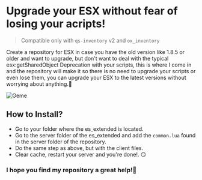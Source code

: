 # Upgrade your ESX without fear of losing your acripts! 
> Compatible only with `qs-inventory` v2 and `ox_inventory`

Create a repository for ESX in case you have the old version like 1.8.5 or older and want to upgrade, but don't want to deal with the typical esx:getSharedObject Deprecation with your scripts, this is where I come in and the repository will make it so there is no need to upgrade your scripts or even lose them, you can upgrade your ESX to the latest versions without worrying about anything.🥳

![Geme](https://avatars.githubusercontent.com/u/90888249?v=4)

## How to Install?
- Go to your folder where the es_extended is located.
- Go to the server folder of the es_extended and add the `common.lua` found in the server folder of the repository.
- Do the same step as above, but with the client files.
- Clear cache, restart your server and you're done!. 😏

### I hope you find my repository a great help!💖
